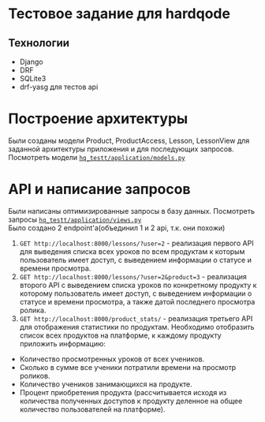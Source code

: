 # Тестовое задание для hardqode
## Технологии
- Django
- DRF
- SQLite3
- drf-yasg для тестов api
# Построение архитектуры
Были созданы модели Product, ProductAccess, Lesson, LessonView для заданной архитектуры приложения и для последующих запросов. Посмотреть модели [`hq_testt/application/models.py`](hq_testt/application/models.py)
# API и написание запросов
Были написаны оптимизированные запросы в базу данных. Посмотреть запросы [`hq_testt/application/views.py`](hq_testt/application/views.py)  
Было создано 2 endpoint'а(объединил 1 и 2 api, т.к. они похожи)
1) `GET http://localhost:8000/lessons/?user=2` - реализация первого API для выведения списка всех уроков по всем продуктам к которым пользователь имеет доступ, с выведением информации о статусе и времени просмотра.
2) `GET http://localhost:8000/lessons/?user=2&product=3` - реализация второго API с выведением списка уроков по конкретному продукту к которому пользователь имеет доступ, с выведением информации о статусе и времени просмотра, а также датой последнего просмотра ролика.
3) `GET http://localhost:8000/product_stats/` - реализация третьего API для отображения статистики по продуктам. Необходимо отобразить список всех продуктов на платформе, к каждому продукту приложить информацию:
- Количество просмотренных уроков от всех учеников.
- Сколько в сумме все ученики потратили времени на просмотр роликов.
- Количество учеников занимающихся на продукте.
- Процент приобретения продукта (рассчитывается исходя из количества полученных доступов к продукту деленное на общее количество пользователей на платформе).



